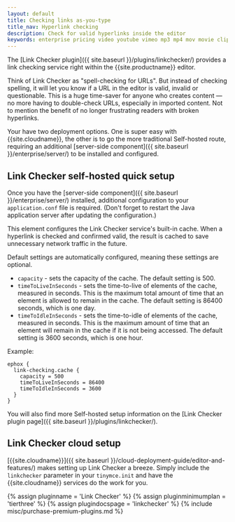 ```yaml
---
layout: default
title: Checking links as-you-type
title_nav: Hyperlink checking
description: Check for valid hyperlinks inside the editor
keywords: enterprise pricing video youtube vimeo mp3 mp4 mov movie clip film link linkchecking linkchecker mediaembed media
---
```


The [Link Checker plugin]({{ site.baseurl }}/plugins/linkchecker/) provides a link checking service right within the {{site.productname}} editor.

Think of Link Checker as "spell-checking for URLs". But instead of checking spelling, it will let you know if a URL in the editor is valid, invalid or questionable. This is a huge time-saver for anyone who creates content — no more having to double-check URLs, especially in imported content. Not to mention the benefit of no longer frustrating readers with broken hyperlinks.

Your have two deployment options. One is super easy with {{site.cloudname}}, the other is to go the more traditional Self-hosted route, requiring an additional [server-side component]({{ site.baseurl }}/enterprise/server/) to be installed and configured.

## Link Checker self-hosted quick setup

Once you have the [server-side component]({{ site.baseurl }}/enterprise/server/) installed, additional configuration to your `application.conf` file is required. (Don't forget to restart the Java application server after updating the configuration.)

This element configures the Link Checker service's built-in cache. When a hyperlink is checked and confirmed valid, the result is cached to save unnecessary network traffic in the future.

Default settings are automatically configured, meaning these settings are optional.

- `capacity` - sets the capacity of the cache. The default setting is 500.
- `timeToLiveInSeconds` - sets the time-to-live of elements of the cache, measured in seconds. This is the maximum total amount of time that an element is allowed to remain in the cache. The default setting is 86400 seconds, which is one day.
- `timeToIdleInSeconds` - sets the time-to-idle of elements of the cache, measured in seconds. This is the maximum amount of time that an element will remain in the cache if it is not being accessed. The default setting is 3600 seconds, which is one hour.

Example:

```
ephox {
  link-checking.cache {
    capacity = 500
    timeToLiveInSeconds = 86400
    timeToIdleInSeconds = 3600
  }
}
```

You will also find more Self-hosted setup information on the [Link Checker plugin page]({{ site.baseurl }}/plugins/linkchecker/).

## Link Checker cloud setup

[{{site.cloudname}}]({{ site.baseurl }}/cloud-deployment-guide/editor-and-features/) makes setting up Link Checker a breeze. Simply include the `linkchecker` parameter in your `tinymce.init` and have the {{site.cloudname}} services do the work for you.

{% assign pluginname = 'Link Checker' %}
{% assign pluginminimumplan = 'tierthree' %}
{% assign plugindocspage = 'linkchecker' %}
{% include misc/purchase-premium-plugins.md %}